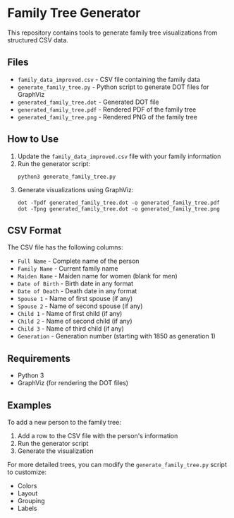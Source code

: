 # Family Tree Generator

This repository contains tools to generate family tree visualizations from structured CSV data.

## Files

- `family_data_improved.csv` - CSV file containing the family data
- `generate_family_tree.py` - Python script to generate DOT files for GraphViz
- `generated_family_tree.dot` - Generated DOT file
- `generated_family_tree.pdf` - Rendered PDF of the family tree
- `generated_family_tree.png` - Rendered PNG of the family tree

## How to Use

1. Update the `family_data_improved.csv` file with your family information
2. Run the generator script:
   ```
   python3 generate_family_tree.py
   ```
3. Generate visualizations using GraphViz:
   ```
   dot -Tpdf generated_family_tree.dot -o generated_family_tree.pdf
   dot -Tpng generated_family_tree.dot -o generated_family_tree.png
   ```

## CSV Format

The CSV file has the following columns:

- `Full Name` - Complete name of the person
- `Family Name` - Current family name
- `Maiden Name` - Maiden name for women (blank for men)
- `Date of Birth` - Birth date in any format
- `Date of Death` - Death date in any format
- `Spouse 1` - Name of first spouse (if any)
- `Spouse 2` - Name of second spouse (if any)
- `Child 1` - Name of first child (if any)
- `Child 2` - Name of second child (if any)
- `Child 3` - Name of third child (if any)
- `Generation` - Generation number (starting with 1850 as generation 1)

## Requirements

- Python 3
- GraphViz (for rendering the DOT files)

## Examples

To add a new person to the family tree:

1. Add a row to the CSV file with the person's information
2. Run the generator script
3. Generate the visualization

For more detailed trees, you can modify the `generate_family_tree.py` script to customize:
- Colors
- Layout
- Grouping
- Labels